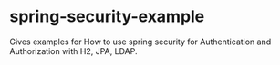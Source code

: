 # spring-security-example
Gives examples for How to use spring security for Authentication and Authorization with H2, JPA, LDAP.
